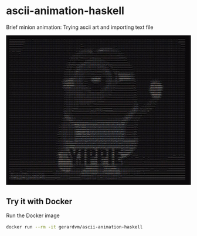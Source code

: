 # ascii-animation-haskell
Brief minion animation: Trying ascii art and importing text file

![minion-gif](yippie.gif)

## Try it with Docker

Run the Docker image

```bash
docker run --rm -it gerardvm/ascii-animation-haskell
```
